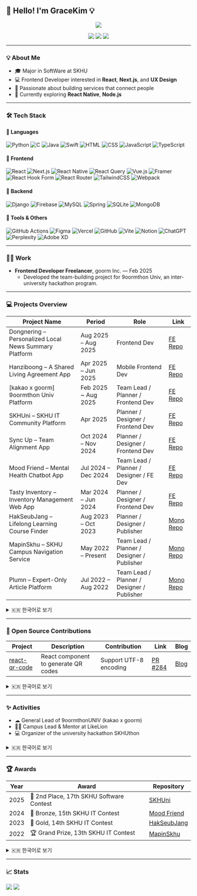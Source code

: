 ## 👋 Hello! I'm GraceKim 💡

<div align="center">
  <img src="https://capsule-render.vercel.app/api?type=waving&color=auto&height=250&section=header&text=GraceKim's%20GitHub&fontSize=50&animation=twinkling" />

  <a href="https://velog.io/@gracekim527/posts"><img src="https://img.shields.io/badge/Velog-20C997?style=flat-square&logo=velog&logoColor=white"/></a>
  <a href="mailto:gracekim527@gmail.com"><img src="https://img.shields.io/badge/Gmail-EA4335?style=flat-square&logo=gmail&logoColor=white"/></a>
  <a href="https://www.linkedin.com/in/eunhye-kim-a98184348/"><img src="https://img.shields.io/badge/linkedin-%230077B5.svg?style=flat-square&logo=linkedin&logoColor=white" /></a>
</div>

---

### 💡 About Me

- 🎓 Major in SoftWare at SKHU
- 💻 Frontend Developer interested in **React**, **Next.js**, and **UX Design**
- 🚀 Passionate about building services that connect people
- 🌱 Currently exploring **React Native**, **Node.js**

---

### 🛠 Tech Stack

#### 📌 Languages
![Python](https://img.shields.io/badge/Python-3670A0?style=flat-square&logo=python&logoColor=ffdd54)
![C](https://img.shields.io/badge/C-00599C?style=flat-square&logo=c&logoColor=white)
![Java](https://img.shields.io/badge/Java-ED8B00?style=flat-square&logo=java&logoColor=white)
![Swift](https://img.shields.io/badge/Swift-F54A2A?style=flat-square&logo=swift&logoColor=white)
![HTML](https://img.shields.io/badge/HTML5-E34F26?style=flat-square&logo=html5&logoColor=white)
![CSS](https://img.shields.io/badge/CSS3-1572B6?style=flat-square&logo=css3&logoColor=white)
![JavaScript](https://img.shields.io/badge/JavaScript-F7DF1E?style=flat-square&logo=javascript&logoColor=black)
![TypeScript](https://img.shields.io/badge/TypeScript-3178C6?style=flat-square&logo=typescript&logoColor=white)

#### 🎨 Frontend
![React](https://img.shields.io/badge/React-61DAFB?style=flat-square&logo=react&logoColor=black)
![Next.js](https://img.shields.io/badge/Next.js-000000?style=flat-square&logo=nextdotjs&logoColor=white)
![React Native](https://img.shields.io/badge/React_Native-20232A?style=flat-square&logo=react&logoColor=61DAFB)
![React Query](https://img.shields.io/badge/-React%20Query-FF4154?style=flat-square&logo=react%20query&logoColor=white)
![Vue.js](https://img.shields.io/badge/vuejs-%2335495e.svg?style=flat-square&logo=vuedotjs&logoColor=%234FC08D)
![Framer](https://img.shields.io/badge/Framer-black?style=flat-square&logo=framer&logoColor=blue)
![React Hook Form](https://img.shields.io/badge/React%20Hook%20Form-%23EC5990.svg?style=flat-square&logo=reacthookform&logoColor=white)
![React Router](https://img.shields.io/badge/React_Router-CA4245?style=flat-square&logo=react-router&logoColor=white)
![TailwindCSS](https://img.shields.io/badge/tailwindcss-%2338B2AC.svg?style=flat-square&logo=tailwind-css&logoColor=white)
![Webpack](https://img.shields.io/badge/webpack-%238DD6F9.svg?style=flat-square&logo=webpack&logoColor=black)





#### 🔧 Backend
![Django](https://img.shields.io/badge/Django-092E20?style=flat-square&logo=django&logoColor=white)
![Firebase](https://img.shields.io/badge/Firebase-FFCA28?style=flat-square&logo=firebase&logoColor=black)
![MySQL](https://img.shields.io/badge/mysql-4479A1.svg?style=flat-square&logo=mysql&logoColor=white)
![Spring](https://img.shields.io/badge/spring-%236DB33F.svg?style=flat-square&logo=spring&logoColor=white)
![SQLite](https://img.shields.io/badge/sqlite-%2307405e.svg?style=flat-square&logo=sqlite&logoColor=white)
![MongoDB](https://img.shields.io/badge/MongoDB-%234ea94b.svg?style=flat-square&logo=mongodb&logoColor=white)


#### 🧰 Tools & Others
![GitHub Actions](https://img.shields.io/badge/github%20actions-%232671E5.svg?style=flat-square&logo=githubactions&logoColor=white)
![Figma](https://img.shields.io/badge/Figma-F24E1E?style=flat-square&logo=figma&logoColor=white)
![Vercel](https://img.shields.io/badge/Vercel-000000?style=flat-square&logo=vercel&logoColor=white)
![GitHub](https://img.shields.io/badge/GitHub-181717?style=flat-square&logo=github&logoColor=white)
![Vite](https://img.shields.io/badge/vite-%23646CFF.svg?style=flat-square&logo=vite&logoColor=white)
![Notion](https://img.shields.io/badge/Notion-%23000000.svg?style=flat-square&logo=notion&logoColor=white)
![ChatGPT](https://img.shields.io/badge/chatGPT-74aa9c?style=flat-square&logo=openai&logoColor=white)
![Perplexity](https://img.shields.io/badge/perplexity-000000?style=flat-square&logo=perplexity&logoColor=088F8F)
![Adobe XD](https://img.shields.io/badge/Adobe%20XD-470137?style=flat-square&logo=Adobe%20XD&logoColor=#FF61F6)


---

### 🧑‍💼 Work

- **Frontend Developer Freelancer**, goorm Inc. — Feb 2025
  - Developed the team-building project for 9oormthon Univ, an inter-university hackathon program.

---
### 💻 Projects Overview

| Project Name                                | Period              | Role                        | Link                                                                     |
| ------------------------------------------- | ------------------- | --------------------------- | ------------------------------------------------------------------------ |
| Dongnering – Personalized Local News Summary Platform | Aug 2025 – Aug 2025 | Frontend Dev | [FE Repo](https://github.com/LikeLion-13th-SKHU/LikeLion-13th-TEAM06-FE) |
| Hanziboong – A Shared Living Agreement App | Apr 2025 – Jun 2025 | Mobile Frontend Dev        | [FE Repo](https://github.com/hanziboong/hanziboong-frontend)             |
| [kakao x goorm] 9oormthon Univ Platform | Feb 2025 ~ Aug 2025 | Team Lead / Planner / Frontend Dev | [FE Repo](https://github.com/9oormthon-univ/9oormthon_univ)              |
| SKHUni – SKHU IT Community Platform         | Apr 2025 | Planner / Designer / Frontend Dev      | [FE Repo](https://github.com/SKHUniArchive/SKHUni-FE)                    |
| Sync Up – Team Alignment App        | Oct 2024 – Nov 2024 | Planner / Designer / Frontend Dev      | [FE Repo](https://github.com/moyeothon/F4_Front)                         |
| Mood Friend – Mental Health Chatbot App            | Jul 2024 – Dec 2024 | Team Lead / Planner / Designer / FE Dev | [FE Repo](https://github.com/LikeLion-12th-SKHU/LikeLion-12th-TEAM02-FE) |
| Tasty Inventory – Inventory Management Web App      | Mar 2024 – Jun 2024 | Planner / Designer / Frontend Dev      | [FE Repo](https://github.com/Tasty-Inventory/Tasty-Inventory_FE)         |
| HakSeubJang – Lifelong Learning Course Finder     | Aug 2023 – Oct 2023 | Planner / Designer / Publisher        | [Mono Repo](https://github.com/GraceKim527/hakSeubJang-BE)               |
| MapinSkhu – SKHU Campus Navigation Service | May 2022 – Present | Team Lead / Planner / Designer / Publisher   | [Mono Repo](https://github.com/MapinSkhu/MapinSkhu.ver2)                 |
| Plumn – Expert-Only Article Platform    | Jul 2022 – Aug 2022   | Team Lead / Planner / Designer / Publisher   | [Mono Repo](https://github.com/LikeLion-at-Skhu-10/Plumn)                |

<details>
<summary>🇰🇷 한국어로 보기</summary>

| 프로젝트 이름 | 기간 | 역할 | 링크 |
|---------------|------|------|------|
| 나만을 위한 로컬 뉴스 요약 플랫폼, 동네링 | 2025.08 ~ 2025.08 | 프론트엔드 | [FE Repo](https://github.com/LikeLion-13th-SKHU/LikeLion-13th-TEAM06-FE) |
| 함께 사는 사람들과의 약속, 한지붕           | 2025.04. ~ 2025.06. | 프론트엔드(모바일)          | [FE Repo](https://github.com/hanziboong/hanziboong-frontend)             |
| [kakao x goorm] 구름톤 유니브 사이트 | 2025.02 ~ 현재 | 팀장 / 기획 / 프론트엔드 | [FE Repo](https://github.com/9oormthon-univ/9oormthon_univ) |
| 성공회대 IT 커뮤니티 플랫폼, 스쿠니         | 2025.04. ~ 2025.04. | 기획/디자인/프론트엔드      | [FE Repo](https://github.com/SKHUniArchive/SKHUni-FE)                    |
| 팀원들과 나를 맞추는 동기화, Sync Up        | 2024.10. ~ 2024.11. | 기획/디자인/프론트엔드      | [FE Repo](https://github.com/moyeothon/F4_Front)                         |
| 내 손안에 작은 친구, Mood Friend            | 2024.07. ~ 2024.12. | 팀장/기획/디자인/프론트엔드 | [FE Repo](https://github.com/LikeLion-12th-SKHU/LikeLion-12th-TEAM02-FE) |
| 쉽고 간편한 재고 관리, Tasty Inventory      | 2024.03. ~ 2024.06. | 기획/디자인/프론트엔드      | [FE Repo](https://github.com/Tasty-Inventory/Tasty-Inventory_FE)         |
| 전국 평생학습 강좌 찾기 서비스, 학습장     | 2023.08. ~ 2023.10. | 기획/디자인/퍼블리싱        | [Mono Repo](https://github.com/GraceKim527/hakSeubJang-BE)               |
| 성공회대 강의실 정보 제공 서비스, MapinSkhu | 2022.05 ~ (current) | 팀장/기획/디자인/퍼블리싱   | [Mono Repo](https://github.com/MapinSkhu/MapinSkhu.ver2)                 |
| 전문가의 칼럼만을 기고하는 서비스, Plumn    | 2022.07 ~ 2022.08   | 팀장/기획/디자인/퍼블리싱   | [Mono Repo](https://github.com/LikeLion-at-Skhu-10/Plumn)                |

</details>

---


### 🧩 Open Source Contributions

| Project | Description | Contribution | Link | Blog |
|---------|-------------|--------------|------| ---- |
| [react-qr-code](https://github.com/rosskhanas/react-qr-code) | React component to generate QR codes | Support UTF-8 encoding | [PR #284](https://github.com/rosskhanas/react-qr-code/pull/284) | [Blog](https://velog.io/@gracekim527/%EC%96%B4%EC%A9%8C%EB%8B%A4%EB%B3%B4%EB%8B%88-%ED%95%B4%EC%BB%A4%ED%86%A4%EC%97%90%EC%84%9C-QR-%EC%B6%9C%EC%84%9D-%EC%B2%B4%ED%81%AC%EC%9D%B8%EC%9D%84-%EB%A7%8C%EB%93%A4%EB%8B%A4-%EC%B2%98%EC%9D%8C-%EC%98%A4%ED%94%88%EC%86%8C%EC%8A%A4%EC%97%90-%EA%B8%B0%EC%97%AC%ED%95%98%EA%B2%8C-%EB%90%9C-%EC%9D%B4%EC%95%BC%EA%B8%B0)

<details>
<summary>🇰🇷 한국어로 보기</summary>

| 프로젝트 | 설명 | 기여 내용 | 링크 | 블로그 |
|----------|------|-----------|------| ---- |
| [react-qr-code](https://github.com/rosskhanas/react-qr-code) | QR 코드를 생성하는 React 컴포넌트 | UTF-8 인코딩 지원 추가 | [PR #284](https://github.com/rosskhanas/react-qr-code/pull/284) | [Velog](https://velog.io/@gracekim527/%EC%96%B4%EC%A9%8C%EB%8B%A4%EB%B3%B4%EB%8B%88-%ED%95%B4%EC%BB%A4%ED%86%A4%EC%97%90%EC%84%9C-QR-%EC%B6%9C%EC%84%9D-%EC%B2%B4%ED%81%AC%EC%9D%B8%EC%9D%84-%EB%A7%8C%EB%93%A4%EB%8B%A4-%EC%B2%98%EC%9D%8C-%EC%98%A4%ED%94%88%EC%86%8C%EC%8A%A4%EC%97%90-%EA%B8%B0%EC%97%AC%ED%95%98%EA%B2%8C-%EB%90%9C-%EC%9D%B4%EC%95%BC%EA%B8%B0)

</details>

---


### ✨ Activities

-	☁ General Lead of 9oormthonUNIV (kakao x goorm)
-	🧑‍🏫 Campus Lead & Mentor at LikeLion
-	💻 Organizer of the university hackathon SKHUthon

<details>
  <summary>🇰🇷 한국어로 보기</summary>

  - ☁ [kakao x goorm] **구름톤 유니브 총괄**
- 🧑‍🏫 **멋쟁이사자처럼** 교내 대표 및 멘토 활동
- 💻 교내 해커톤 **스쿠톤** 주최 및 운영
</details>

---

### 🏆 Awards

| Year | Award | Repository |
|------|-----------|------|
| 2025 | 🥈 2nd Place, 17th SKHU Software Contest | [SKHUni](https://github.com/SKHUniArchive/SKHUni-FE) |
| 2024 | 🥉 Bronze, 15th SKHU IT Contest | [Mood Friend](https://github.com/LikeLion-12th-SKHU/LikeLion-12th-TEAM02-FE) |
| 2023 | 🥇 Gold, 14th SKHU IT Contest | [HakSeubJang](https://github.com/GraceKim527/hakSeubJang-BE) |
| 2022 | 🏆 Grand Prize, 13th SKHU IT Contest | [MapinSkhu](https://github.com/MapinSkhu/MapinSkhu.ver2) |

<details>
  <summary>🇰🇷 한국어로 보기</summary>
  
| 연도 | 수상 내역 | 레포지토리 |
|------|-----------|------|
| 2025 | 제 17회 성공회대 소프트웨어 경진대회 2등 🥈 | [스쿠니](https://github.com/SKHUniArchive/SKHUni-FE) |
| 2024 | 제 15회 성공회대 IT 경진대회 동상 🥉 | [Mood Friend](https://github.com/LikeLion-12th-SKHU/LikeLion-12th-TEAM02-FE) |
| 2023 | 제 14회 성공회대 IT 경진대회 금상 🥇 | [학습장](https://github.com/GraceKim527/hakSeubJang-BE) |
| 2022 | 제 13회 성공회대 IT 경진대회 대상 🏆 | [MapinSkhu](https://github.com/MapinSkhu/MapinSkhu.ver2) |
</details>

---

### 📈 Stats

  <img src="http://mazassumnida.wtf/api/v2/generate_badge?boj=lemonherb0323" />
  <img src="https://github-readme-stats.vercel.app/api?username=GraceKim527&show_icons=true&theme=radical" />
